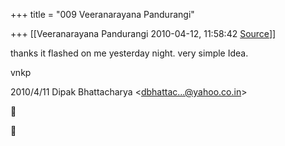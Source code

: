 +++
title = "009 Veeranarayana Pandurangi"

+++
[[Veeranarayana Pandurangi	2010-04-12, 11:58:42 [Source](https://groups.google.com/g/bvparishat/c/w_P3Da6q810)]]



thanks it flashed on me yesterday night. very simple Idea.

vnkp  
  

2010/4/11 Dipak Bhattacharya \<[dbhattac...@yahoo.co.in]()\>





